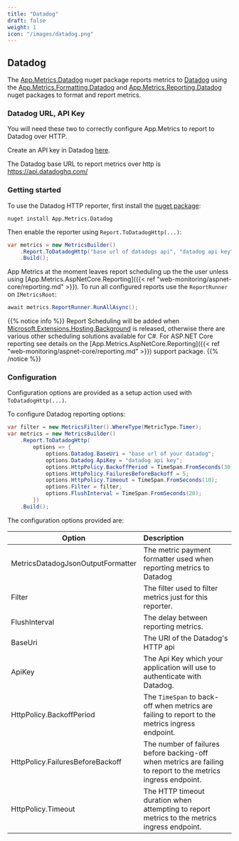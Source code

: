 ```yaml
---
title: "Datadog"
draft: false
weight: 1
icon: "/images/datadog.png"
---
```


## Datadog

The [App.Metrics.Datadog](https://www.nuget.org/packages/App.Metrics.Datadog/) nuget package reports metrics to [Datadog](https://www.datadoghq.com/) using the [App.Metrics.Formatting.Datadog](https://www.nuget.org/packages/App.Metrics.Formatting.Datadog/) and [App.Metrics.Reporting.Datadog](https://www.nuget.org/packages/App.Metrics.Reporting.Datadog/) nuget packages to format and report metrics.

### Datadog URL, API Key

You will need these two to correctly configure App.Metrics to report to Datadog over HTTP.

Create an API key in Datadog [here](https://app.datadoghq.com/account/settings#api).

The Datadog base URL to report metrics over http is https://api.datadoghq.com/

### Getting started

<i class="fa fa-hand-o-right"></i> To use the Datadog HTTP reporter, first install the [nuget package](https://www.nuget.org/packages/App.Metrics.Reporting.Datadog/):

```console
nuget install App.Metrics.Datadog
```

<i class="fa fa-hand-o-right"></i> Then enable the reporter using `Report.ToDatadogHttp(...)`:

```csharp
var metrics = new MetricsBuilder()
    .Report.ToDatadogHttp("base url of datadogs api", "datadog api key")
    .Build();
```

<i class="fa fa-hand-o-right"></i> App Metrics at the moment leaves report scheduling up the the user unless using [App.Metrics.AspNetCore.Reporting]({{< ref "web-monitoring/aspnet-core/reporting.md" >}}). To run all configured reports use the `ReportRunner` on `IMetricsRoot`:

```csharp
await metrics.ReportRunner.RunAllAsync();
```

{{% notice info %}}
Report Scheduling will be added when [Microsoft.Extensions.Hosting.Background](https://github.com/aspnet/Hosting/blob/dev/src/Microsoft.Extensions.Hosting.Abstractions/BackgroundService.cs) is released, otherwise there are various other scheduling solutions available for C#. For ASP.NET Core reporting see details on the [App.Metrics.AspNetCore.Reporting]({{< ref "web-monitoring/aspnet-core/reporting.md" >}}) support package.
{{% /notice %}}

### Configuration

Configuration options are provided as a setup action used with `ToDatadogHttp(...)`.

<i class="fa fa-hand-o-right"></i> To configure Datadog reporting options:

```csharp
var filter = new MetricsFilter().WhereType(MetricType.Timer);
var metrics = new MetricsBuilder()
    .Report.ToDatadogHttp(
        options => {
            options.Datadog.BaseUri = "base url of your datadog";
            options.Datadog.ApiKey = "datadog api key";
            options.HttpPolicy.BackoffPeriod = TimeSpan.FromSeconds(30);
            options.HttpPolicy.FailuresBeforeBackoff = 5;
            options.HttpPolicy.Timeout = TimeSpan.FromSeconds(10);
            options.Filter = filter;
            options.FlushInterval = TimeSpan.FromSeconds(20);
        })
    .Build();
```

<i class="fa fa-hand-o-right"></i> The configuration options provided are:

|Option|Description|
|------|:--------|
|MetricsDatadogJsonOutputFormatter|The metric payment formatter used when reporting metrics to Datadog
|Filter|The filter used to filter metrics just for this reporter.
|FlushInterval|The delay between reporting metrics.
|BaseUri|The URI of the Datadog's HTTP api
|ApiKey|The Api Key which your application will use to authenticate with Datadog.
|HttpPolicy.BackoffPeriod|The `TimeSpan` to back-off when metrics are failing to report to the metrics ingress endpoint.
|HttpPolicy.FailuresBeforeBackoff|The number of failures before backing-off when metrics are failing to report to the metrics ingress endpoint.
|HttpPolicy.Timeout|The HTTP timeout duration when attempting to report metrics to the metrics ingress endpoint.
